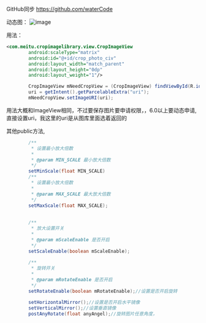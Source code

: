 GitHub同步
https://github.com/waterCode


动态图：
![image](https://github.com/waterCode/CropImageProject/blob/master/app/src/main/assets/ezgif.com-video-to-gif.gif)

用法：
```xml
<com.meitu.cropimagelibrary.view.CropImageView
        android:scaleType="matrix"
        android:id="@+id/crop_photo_civ"
        android:layout_width="match_parent"
        android:layout_height="0dp"
        android:layout_weight="1"/>
```
```java
        CropImageView mNeedCropView = (CropImageView) findViewById(R.id.crop_photo_civ);
        uri = getIntent().getParcelableExtra("uri");
        mNeedCropView.setImageURI(uri);
```
用法大概和ImageView相同，不过要保存图片要申请权限，，6.0以上要动态申请,直接设置uri，我这里的uri是从图库里面选着返回的

其他public方法,
```java
        /**
         * 设置最小放大倍数
         *
         * @param MIN_SCALE 最小放大倍数
         */
        setMinScale(float MIN_SCALE)
        /**
         * 设置最小放大倍数
         *
         * @param MAX_SCALE 最大放大倍数
         */
        setMaxScale(float MAX_SCALE);
    
    
        /**
         * 放大设置开关
         *
         * @param mScaleEnable 是否开启
         */
        setScaleEnable(boolean mScaleEnable);
    
        /**
         * 旋转开关
         *
         * @param mRotateEnable 是否开启
         */
        setRotateEnable(boolean mRotateEnable);//设置是否开启旋转
           
        setHorizontalMirror();//设置是否开启水平镜像
        setVerticalMirror();//设置垂直镜像
        postAnyRotate(float anyAngel);//旋转图片任意角度， 
```
